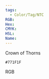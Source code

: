 ```yaml
---
tags:
  - Color/Tag/NTC
RGB:
Hex:
CMYK:
HSL:
Name:
---
```

Crown of Thorns
```palette
#771F1F
```
RGB
